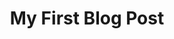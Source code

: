 ---
title: My First Blog Post  #文章标题
published: 2023-09-09  #发布日期
description: This is the first post of my new Astro blog.  
image: ./cover.jpg   #文章封面，需要创建文件夹，此文件改名为index.md
tags: [Foo, Bar]  #文章标签
category: Front-end  #文章系列
draft: false   #是否是草稿，是草稿就不发布
lang: jp      # 仅当文章语言与 `config.ts` 中的网站语言不同时需要设置
---